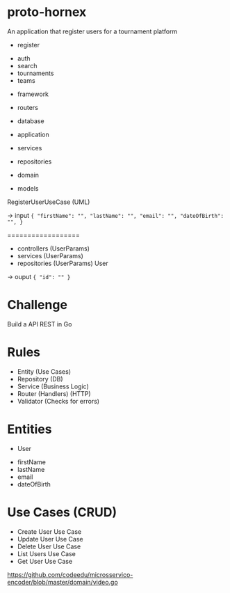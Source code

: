 # proto-hornex

An application that register users for a tournament platform

- register

* auth
* search
* tournaments
* teams

- framework
- routers
- database

- application
- services
- repositories

- domain
- models

RegisterUserUseCase (UML)

-> input
`{
  "firstName": "",
  "lastName": "",
  "email": "",
  "dateOfBirth": "",
}`

==================

- controllers (UserParams)
- services (UserParams)
- repositories (UserParams) User

-> ouput
`{
  "id": ""
}`

# Challenge

Build a API REST in Go

# Rules

- Entity (Use Cases)
- Repository (DB)
- Service (Business Logic)
- Router (Handlers) (HTTP)
- Validator (Checks for errors)

# Entities

- User

* firstName
* lastName
* email
* dateOfBirth

# Use Cases (CRUD)

- Create User Use Case
- Update User Use Case
- Delete User Use Case
- List Users Use Case
- Get User Use Case


https://github.com/codeedu/microsservico-encoder/blob/master/domain/video.go